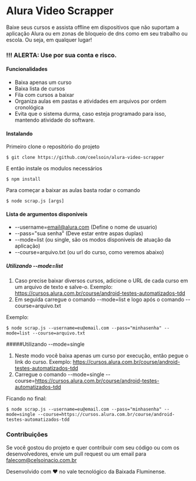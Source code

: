 # Alura Video Scrapper
Baixe seus cursos e assista offline em dispositivos que não suportam a aplicação Alura ou em zonas de bloqueio de dns como em seu trabalho ou escola. Ou seja, em qualquer lugar!

### !!! ALERTA:  Use por sua conta e risco.

#### Funcionalidades

- Baixa apenas um curso
- Baixa lista de cursos
- Fila com cursos a baixar
- Organiza aulas em pastas e atividades em arquivos por ordem cronológica
- Evita que o sistema durma, caso esteja programado para isso, mantendo atividade do software.

#### Instalando

  Primeiro clone o repositório do projeto

`$ git clone https://github.com/ceelsoin/alura-video-scrapper
`

   E então instale os modulos necessários

`$ npm install
`

Para começar a baixar as aulas basta rodar o comando

`$ node scrap.js [args]`

#### Lista de argumentos disponíveis
- --username=email@alura.com (Define o nome de usuario)
- --pass="sua senha" (Deve estar entre aspas duplas)
- --mode=list (ou single, são os modos disponiveis de atuação da aplicação)
- --course=arquivo.txt (ou url do curso, como veremos abaixo)

##### Utilizando --mode=list
1. Caso precise baixar diversos cursos, adicione o URL de cada curso em um arquivo de texto e salve-o. Exemplo: https://cursos.alura.com.br/course/android-testes-automatizados-tdd
2. Em seguida carregue o comando --mode=list e logo após o comando --course=arquivo.txt

Exemplo:

`$ node scrap.js --username=eu@email.com --pass="minhasenha" --mode=list --course=arquivo.txt`

#####Utilizando --mode=single
1. Neste modo você baixa apenas um curso por execução, então pegue o link do curso. Exemplo: https://cursos.alura.com.br/course/android-testes-automatizados-tdd
2. Carregue o comando --mode=single --course=https://cursos.alura.com.br/course/android-testes-automatizados-tdd

Ficando no final:

`$ node scrap.js --username=eu@email.com --pass="minhasenha" --mode=single --course=https://cursos.alura.com.br/course/android-testes-automatizados-tdd`

### Contribuições
Se você gostou do projeto e quer contribuir com seu código ou com os desenvolvedores, envie um pull request ou um email para falecom@celsoinacio.com.br

Desenvolvido com :heart: no vale tecnológico da Baixada Fluminense.